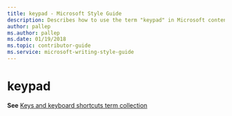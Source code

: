 ```yaml
---
title: keypad - Microsoft Style Guide
description: Describes how to use the term "keypad" in Microsoft content.
author: pallep
ms.author: pallep
ms.date: 01/19/2018
ms.topic: contributor-guide
ms.service: microsoft-writing-style-guide
---
```


# keypad

**See** [Keys and keyboard shortcuts term collection](~/a-z-word-list-term-collections/term-collections/keys-keyboard-shortcuts.md)
